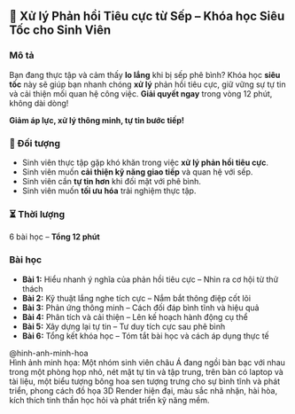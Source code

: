 ## 📌 Xử lý Phản hồi Tiêu cực từ Sếp – Khóa học Siêu Tốc cho Sinh Viên

### Mô tả
Bạn đang thực tập và cảm thấy **lo lắng** khi bị sếp phê bình? Khóa học **siêu tốc** này sẽ giúp bạn nhanh chóng **xử lý** phản hồi tiêu cực, giữ vững sự tự tin và cải thiện mối quan hệ công việc. **Giải quyết ngay** trong vòng 12 phút, không dài dòng!

**Giảm áp lực, xử lý thông minh, tự tin bước tiếp!**

### 🎯 Đối tượng
- Sinh viên thực tập gặp khó khăn trong việc **xử lý phản hồi tiêu cực**.
- Sinh viên muốn **cải thiện kỹ năng giao tiếp** và quan hệ với sếp.
- Sinh viên cần **tự tin hơn** khi đối mặt với phê bình.
- Sinh viên muốn **tối ưu hóa** trải nghiệm thực tập.

### ⏳ Thời lượng
6 bài học – **Tổng 12 phút**

### Bài học
- **Bài 1:** Hiểu nhanh ý nghĩa của phản hồi tiêu cực – Nhìn ra cơ hội từ thử thách
- **Bài 2:** Kỹ thuật lắng nghe tích cực – Nắm bắt thông điệp cốt lõi
- **Bài 3:** Phản ứng thông minh – Cách đối đáp bình tĩnh và hiệu quả
- **Bài 4:** Phân tích và cải thiện – Lên kế hoạch hành động cụ thể
- **Bài 5:** Xây dựng lại tự tin – Tư duy tích cực sau phê bình
- **Bài 6:** Tổng kết khóa học – Tóm tắt bài học và cách áp dụng thực tế

@hinh-anh-minh-hoa  
Hình ảnh minh họa: Một nhóm sinh viên châu Á đang ngồi bàn bạc với nhau trong một phòng họp nhỏ, nét mặt tự tin và tập trung, trên bàn có laptop và tài liệu, một biểu tượng bông hoa sen tượng trưng cho sự bình tĩnh và phát triển, phong cách đồ họa 3D Render hiện đại, màu sắc nhã nhặn, hài hòa, kích thích tinh thần học hỏi và phát triển kỹ năng mềm.